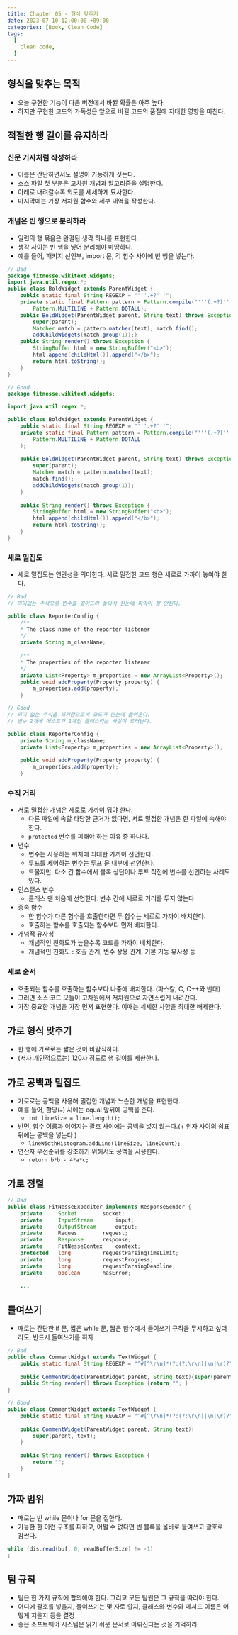 ```yaml
---
title: Chapter 05 - 형식 맞추기
date: 2023-07-10 12:00:00 +09:00
categories: [Book, Clean Code]
tags:
  [
    clean code,
  ]
---
```


## 형식을 맞추는 목적
- 오늘 구현한 기능이 다음 버전에서 바뀔 확률은 아주 높다.
- 하지만 구현한 코드의 가독성은 앞으로 바뀔 코드의 품질에 지대한 영향을 미친다.

## 적절한 행 길이를 유지하라

### 신문 기사처럼 작성하라
- 이름은 간단하면서도 설명이 가능하게 짓는다.
- 소스 파일 첫 부분은 고차원 개념과 알고리즘을 설명한다.
- 아래로 내려갈수록 의도를 세세하게 묘사한다.
- 마지막에는 가장 저차원 함수와 세부 내역을 작성한다.

### 개념은 빈 행으로 분리하라
- 일련의 행 묶음은 완결된 생각 하나를 표현한다.
- 생각 사이는 빈 행을 넣어 분리해야 마땅하다.
- 예를 들어, 패키지 선언부, import 문, 각 함수 사이에 빈 행을 넣는다.

```java
// Bad
package fitnesse.wikitext.widgets;
import java.util.regex.*;
public class BoldWidget extends ParentWidget {
	public static final String REGEXP = "'''.+?'''";
	private static final Pattern pattern = Pattern.compile("'''(.+?)'''",
		Pattern.MULTILINE + Pattern.DOTALL);
	public BoldWidget(ParentWidget parent, String text) throws Exception {
		super(parent);
		Matcher match = pattern.matcher(text); match.find(); 
		addChildWidgets(match.group(1));}
	public String render() throws Exception { 
		StringBuffer html = new StringBuffer("<b>"); 		
		html.append(childHtml()).append("</b>"); 
		return html.toString();
	} 
}
```

```java
// Good
package fitnesse.wikitext.widgets;

import java.util.regex.*;

public class BoldWidget extends ParentWidget {
	public static final String REGEXP = "'''.+?'''";
	private static final Pattern pattern = Pattern.compile("'''(.+?)'''", 
		Pattern.MULTILINE + Pattern.DOTALL
	);
	
	public BoldWidget(ParentWidget parent, String text) throws Exception { 
		super(parent);
		Matcher match = pattern.matcher(text);
		match.find();
		addChildWidgets(match.group(1)); 
	}
	
	public String render() throws Exception { 
		StringBuffer html = new StringBuffer("<b>"); 
		html.append(childHtml()).append("</b>"); 
		return html.toString();
	} 
}
```

### 세로 밀집도
- 세로 밀집도는 연관성을 의미한다. 서로 밀접한 코드 행은 세로로 가까이 놓여야 한다.

```java
// Bad
// 의미없는 주석으로 변수를 떨어뜨려 놓아서 한눈에 파악이 잘 안된다.

public class ReporterConfig {
	/**
	* The class name of the reporter listener 
	*/
	private String m_className;
	
	/**
	* The properties of the reporter listener 
	*/
	private List<Property> m_properties = new ArrayList<Property>();
	public void addProperty(Property property) { 
		m_properties.add(property);
	}
```

```java
// Good
// 의미 없는 주석을 제거함으로써 코드가 한눈에 들어온다.
// 변수 2개에 메소드가 1개인 클래스라는 사실이 드러난다.

public class ReporterConfig {
	private String m_className;
	private List<Property> m_properties = new ArrayList<Property>();
	
	public void addProperty(Property property) { 
		m_properties.add(property);
	}
```


### 수직 거리
- 서로 밀접한 개념은 세로로 가까이 둬야 한다.
	- 다른 파일에 속할 타당한 근거가 없다면, 서로 밀접한 개념은 한 파일에 속해야 한다.
	- `protected` 변수를 피해야 하는 이유 중 하나다.
- 변수
	- 변수는 사용하는 위치에 최대한 가까이 선언한다.
	- 루프를 제어하는 변수는 루프 문 내부에 선언한다.
	- 드물지만, 다소 긴 함수에서 블록 상단이나 루프 직전에 변수를 선언하는 사례도 있다.
- 인스턴스 변수
	- 클래스 맨 처음에 선언한다. 변수 간에 세로로 거리를 두지 않는다.
- 종속 함수
	- 한 함수가 다른 함수를 호출한다면 두 함수는 세로로 가까이 배치한다.
	- 호출하는 함수를 호출되는 함수보다 먼저 배치한다.
- 개념적 유사성
	- 개념적인 친화도가 높을수록 코드를 가까이 배치한다.
	- 개념적인 친화도 : 호출 관계, 변수 상용 관계, 기본 기능 유사성 등

### 세로 순서
- 호출되는 함수를 호출하는 함수보다 나중에 배치한다. (파스칼, C, C++와 반대)
- 그러면 소스 코드 모듈이 고차원에서 저차원으로 자연스럽게 내려간다.
- 가장 중요한 개념을 가장 먼저 표현한다. 이때는 세세한 사항을 최대한 배제한다.

## 가로 형식 맞추기
- 한 행에 가로로는 짧은 것이 바람직하다.
- (저자 개인적으로는) 120자 정도로 행 길이를 제한한다.

## 가로 공백과 밀집도
- 가로로는 공백을 사용해 밀접한 개념과 느슨한 개념을 표현한다.
- 예를 들어, 할당(`=`) 시에는 equal 앞뒤에 공백을 준다.
	- `int lineSize = line.length();`
- 반면, 함수 이름과 이어지는 괄호 사이에는 공백을 넣지 않는다.(+ 인자 사이의 쉼표 뒤에는 공백을 넣는다.)
	- `lineWidthHistogram.addLine(lineSize, lineCount);`
- 연산자 우선순위를 강조하기 위해서도 공백을 사용한다.
	- `return b*b - 4*a*c;`

## 가로 정렬

```java
// Bad
public class FitNesseExpediter implements ResponseSender {
	private		Socket		  socket;
	private 	InputStream 	  input;
	private 	OutputStream 	  output;
	private 	Reques		  request; 		
	private 	Response 	  response;	
	private 	FitNesseContex	  context; 
	protected 	long		  requestParsingTimeLimit;
	private 	long		  requestProgress;
	private 	long		  requestParsingDeadline;
	private 	boolean		  hasError;
	
	... 
```

## 들여쓰기
- 때로는 간단한 if 문, 짧은 while 문, 짧은 함수에서 들여쓰기 규칙을 무시하고 싶더라도, 반드시 들여쓰기를 하자

```java
// Bad
public class CommentWidget extends TextWidget {
	public static final String REGEXP = "^#[^\r\n]*(?:(?:\r\n)|\n|\r)?";
	
	public CommentWidget(ParentWidget parent, String text){super(parent, text);}
	public String render() throws Exception {return ""; } 
}
```

```java
// Good
public class CommentWidget extends TextWidget {
	public static final String REGEXP = "^#[^\r\n]*(?:(?:\r\n)|\n|\r)?";
	
	public CommentWidget(ParentWidget parent, String text){
		super(parent, text);
	}
	
	public String render() throws Exception {
		return ""; 
	} 
}
```

## 가짜 범위
- 때로는 빈 while 문이나 for 문을 접한다.
- 가능한 한 이런 구조를 피하고, 어쩔 수 없다면 빈 블록을 올바로 들여쓰고 괄호로 감싼다.

```java
while (dis.read(buf, 0, readBufferSize) != -1)
;
```

## 팀 규칙
- 팀은 한 가지 규칙에 합의해야 한다. 그리고 모든 팀원은 그 규칙을 따라야 한다.
- 어디에 괄호를 넣을지, 들여쓰기는 몇 자로 할지, 클래스와 변수와 메서드 이름은 어떻게 지을지 등을 결정
- 좋은 소프트웨어 시스템은 읽기 쉬운 문서로 이뤄진다는 것을 기억하라
